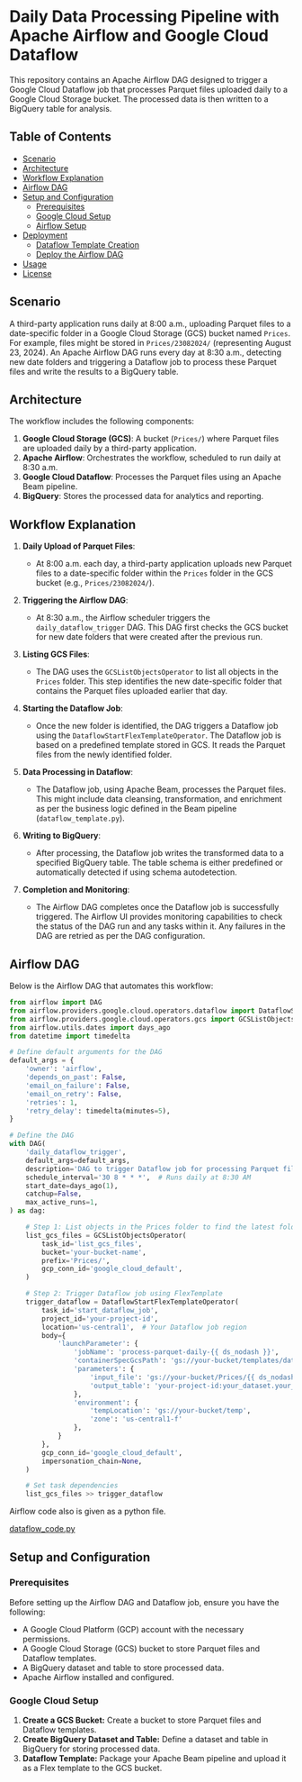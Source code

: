 # Daily Data Processing Pipeline with Apache Airflow and Google Cloud Dataflow

This repository contains an Apache Airflow DAG designed to trigger a Google Cloud Dataflow job that processes Parquet files uploaded daily to a Google Cloud Storage bucket. The processed data is then written to a BigQuery table for analysis.

## Table of Contents

- [Scenario](#scenario)
- [Architecture](#architecture)
- [Workflow Explanation](#workflow-explanation)
- [Airflow DAG](#airflow-dag)
- [Setup and Configuration](#setup-and-configuration)
  - [Prerequisites](#prerequisites)
  - [Google Cloud Setup](#google-cloud-setup)
  - [Airflow Setup](#airflow-setup)
- [Deployment](#deployment)
  - [Dataflow Template Creation](#dataflow-template-creation)
  - [Deploy the Airflow DAG](#deploy-the-airflow-dag)
- [Usage](#usage)
- [License](#license)

## Scenario

A third-party application runs daily at 8:00 a.m., uploading Parquet files to a date-specific folder in a Google Cloud Storage (GCS) bucket named `Prices`. For example, files might be stored in `Prices/23082024/` (representing August 23, 2024). An Apache Airflow DAG runs every day at 8:30 a.m., detecting new date folders and triggering a Dataflow job to process these Parquet files and write the results to a BigQuery table.

## Architecture

The workflow includes the following components:

1. **Google Cloud Storage (GCS)**: A bucket (`Prices/`) where Parquet files are uploaded daily by a third-party application.
2. **Apache Airflow**: Orchestrates the workflow, scheduled to run daily at 8:30 a.m.
3. **Google Cloud Dataflow**: Processes the Parquet files using an Apache Beam pipeline.
4. **BigQuery**: Stores the processed data for analytics and reporting.

## Workflow Explanation

1. **Daily Upload of Parquet Files**:
   - At 8:00 a.m. each day, a third-party application uploads new Parquet files to a date-specific folder within the `Prices` folder in the GCS bucket (e.g., `Prices/23082024/`).

2. **Triggering the Airflow DAG**:
   - At 8:30 a.m., the Airflow scheduler triggers the `daily_dataflow_trigger` DAG. This DAG first checks the GCS bucket for new date folders that were created after the previous run.

3. **Listing GCS Files**:
   - The DAG uses the `GCSListObjectsOperator` to list all objects in the `Prices` folder. This step identifies the new date-specific folder that contains the Parquet files uploaded earlier that day.

4. **Starting the Dataflow Job**:
   - Once the new folder is identified, the DAG triggers a Dataflow job using the `DataflowStartFlexTemplateOperator`. The Dataflow job is based on a predefined template stored in GCS. It reads the Parquet files from the newly identified folder.

5. **Data Processing in Dataflow**:
   - The Dataflow job, using Apache Beam, processes the Parquet files. This might include data cleansing, transformation, and enrichment as per the business logic defined in the Beam pipeline (`dataflow_template.py`).

6. **Writing to BigQuery**:
   - After processing, the Dataflow job writes the transformed data to a specified BigQuery table. The table schema is either predefined or automatically detected if using schema autodetection.

7. **Completion and Monitoring**:
   - The Airflow DAG completes once the Dataflow job is successfully triggered. The Airflow UI provides monitoring capabilities to check the status of the DAG run and any tasks within it. Any failures in the DAG are retried as per the DAG configuration.

## Airflow DAG

Below is the Airflow DAG that automates this workflow:

```python
from airflow import DAG
from airflow.providers.google.cloud.operators.dataflow import DataflowStartFlexTemplateOperator
from airflow.providers.google.cloud.operators.gcs import GCSListObjectsOperator
from airflow.utils.dates import days_ago
from datetime import timedelta

# Define default arguments for the DAG
default_args = {
    'owner': 'airflow',
    'depends_on_past': False,
    'email_on_failure': False,
    'email_on_retry': False,
    'retries': 1,
    'retry_delay': timedelta(minutes=5),
}

# Define the DAG
with DAG(
    'daily_dataflow_trigger',
    default_args=default_args,
    description='DAG to trigger Dataflow job for processing Parquet files in GCS',
    schedule_interval='30 8 * * *',  # Runs daily at 8:30 AM
    start_date=days_ago(1),
    catchup=False,
    max_active_runs=1,
) as dag:

    # Step 1: List objects in the Prices folder to find the latest folder
    list_gcs_files = GCSListObjectsOperator(
        task_id='list_gcs_files',
        bucket='your-bucket-name',
        prefix='Prices/',
        gcp_conn_id='google_cloud_default',
    )

    # Step 2: Trigger Dataflow job using FlexTemplate
    trigger_dataflow = DataflowStartFlexTemplateOperator(
        task_id='start_dataflow_job',
        project_id='your-project-id',
        location='us-central1',  # Your Dataflow job region
        body={
            'launchParameter': {
                'jobName': 'process-parquet-daily-{{ ds_nodash }}',
                'containerSpecGcsPath': 'gs://your-bucket/templates/dataflow-template.json',
                'parameters': {
                    'input_file': 'gs://your-bucket/Prices/{{ ds_nodash }}/*.parquet',
                    'output_table': 'your-project-id:your_dataset.your_table',
                },
                'environment': {
                    'tempLocation': 'gs://your-bucket/temp',
                    'zone': 'us-central1-f'
                },
            }
        },
        gcp_conn_id='google_cloud_default',
        impersonation_chain=None,
    )

    # Set task dependencies
    list_gcs_files >> trigger_dataflow
```

Airflow code also is given as a python file.

[dataflow_code.py](https://github.com/AyberkYavuz/google_cloud_tools/blob/main/airflow_dag_code.py)

## Setup and Configuration

### Prerequisites

Before setting up the Airflow DAG and Dataflow job, ensure you have the following:

* A Google Cloud Platform (GCP) account with the necessary permissions.
* A Google Cloud Storage (GCS) bucket to store Parquet files and Dataflow templates.
* A BigQuery dataset and table to store processed data.
* Apache Airflow installed and configured.


### Google Cloud Setup

1. **Create a GCS Bucket:** Create a bucket to store Parquet files and Dataflow templates.
2. **Create BigQuery Dataset and Table:** Define a dataset and table in BigQuery for storing processed data.
3. **Dataflow Template:** Package your Apache Beam pipeline and upload it as a Flex template to the GCS bucket.

